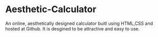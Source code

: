 # Aesthetic-Calculator
An online, aesthetically designed calculator buitl using HTML,CSS and hosted at Github. It is desgined to be attractive and easy to use.

